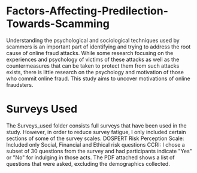 # Factors-Affecting-Predilection-Towards-Scamming
Understanding the psychological and sociological techniques used by scammers is an important part of identifying and trying to address the root cause of online fraud attacks. While some research focusing on the experiences and psychology of victims of these attacks as well as the countermeasures that can be taken to protect them from such attacks exists, there is little research on the psychology and motivation of those who commit online fraud. This study aims to uncover motivations of online fraudsters. 

# Surveys Used 
The Surveys_used folder consists full surveys that have been used in the study. However, in order to reduce survey fatigue, I only included certain sections of some of the survey scales. 
DOSPERT Risk Perception Scale:
  Included only Social, Financial and Ethical risk questions
CCRI:
  I chose a subset of 30 questions from the survey and had participants indicate "Yes" or "No" for indulging in those acts.
 The PDF attached shows a list of questions that were asked, excluding the demographics collected.
